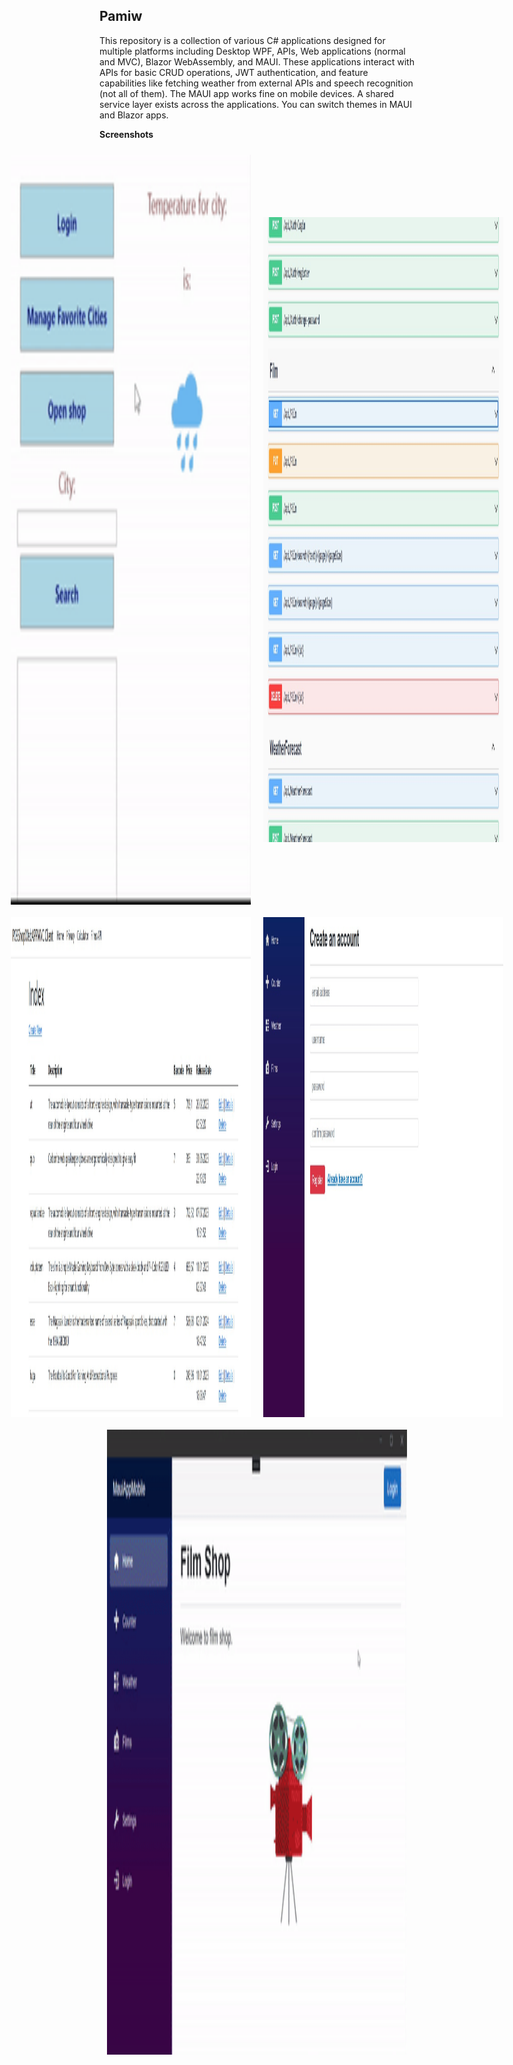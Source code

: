 ## Pamiw

This repository is a collection of various C# applications designed for multiple platforms including Desktop WPF, APIs, Web applications (normal and MVC), Blazor WebAssembly, and MAUI. These applications interact with APIs for basic CRUD operations, JWT authentication, and feature capabilities like fetching weather from external APIs and speech recognition (not all of them). The MAUI app works fine on mobile devices. A shared service layer exists across the applications. You can switch themes in MAUI and Blazor apps.

**Screenshots**

<div style="display: flex; flex-direction: column; align-items: center; justify-content: center;">
  <div style="flex-grow: 1; display: flex; justify-content: center; align-items: center;">
    <img src="imgs/desktop.gif" alt="Desktop app" style="height: 30vh; width: 40vw; margin: 10px;">
    <img src="imgs/apiSwagger.jpg" alt="Api Swagger" style="height: 25vh; width: 40vw; margin: 10px;">
  </div>
  <div style="flex-grow: 1; display: flex; justify-content: center; align-items: center;">
    <img src="imgs/webMVC.jpg" alt="Web MVC" style="height: 20vh; width: 40vw; margin: 10px;">
    <img src="imgs/blazorWebAsm.jpg" alt="Blazor Wasm" style="height: 20vh; width: 40vw; margin: 10px;">
  </div>
  <div style="flex-grow: 1; display: flex; justify-content: center; align-items: center;">
    <img src="imgs/mobileMaui.gif" alt="Mobile MAUI" style="height: 25vh; width: 50vw; margin: 10px;">
  </div>
</div>
